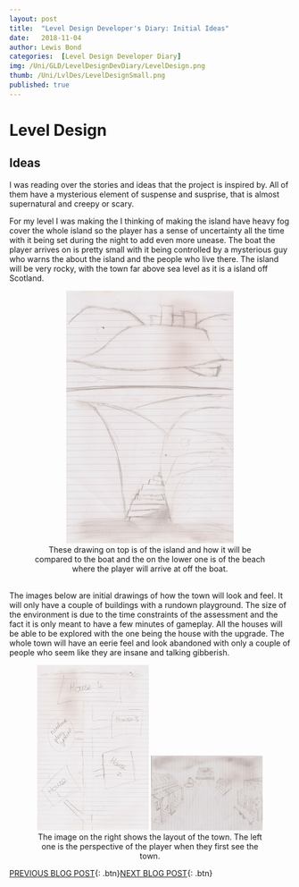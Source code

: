 ```yaml
---
layout: post
title:  "Level Design Developer's Diary: Initial Ideas"
date:   2018-11-04
author: Lewis Bond
categories:  [Level Design Developer Diary]
img: /Uni/GLD/LevelDesignDevDiary/LevelDesign.png
thumb: /Uni/LvlDes/LevelDesignSmall.png
published: true
---
```


<!--more-->

# Level Design

## Ideas

I was reading over the stories and ideas that the project is inspired by. All of them have a mysterious element of suspense and susprise, that is almost supernatural and creepy or scary. 

For my level I was making the I thinking of making the island have heavy fog cover the whole island so the player has a sense of uncertainty all the time with it being set during the night to add even more unease. The boat the player arrives on is pretty small with it being controlled by a mysterious guy who warns the about the island and the people who live there. The island will be very rocky, with the town far above sea level as it is a island off Scotland.
<center>
<figure>
        <a href="/assets/img/blog/Uni/GLD/LevelDesignDevDiary/LDAssIslandandBeachDesigns.jpg"><img src="/assets/img/blog/Uni/GLD/LevelDesignDevDiary/LDAssIslandandBeachDesigns.jpg" width="300"></a>
    <figcaption>These drawing on top is of the island and how it will be compared to the boat and the on the lower one is of the beach where the player will arrive at off the boat.</figcaption>
</figure>
</center>

<br/>
The images below are initial drawings of how the town will look and feel. It will only have a couple of buildings with a rundown playground. The size of the environment is due to the time constraints of the assessment and the fact it is only meant to have a few minutes of gameplay. All the houses will be able to be explored with the one being the house with the upgrade. The whole town will have an eerie feel and look abandoned with only a couple of people who seem like they are insane and talking gibberish.

<center>
	<figure class="half">
	<a href="/assets/img/blog/Uni/GLD/LevelDesignDevDiary/LDAssLayout.jpg"><img src="/assets/img/blog/Uni/GLD/LevelDesignDevDiary/LDAssLayout.jpg" width="200"></a>
		<a href="/assets/img/blog/Uni/GLD/LevelDesignDevDiary/LDAssInitialTownDesign.jpg"><img src="/assets/img/blog/Uni/GLD/LevelDesignDevDiary/LDAssInitialTownDesign.jpg" width="200"></a>
	<figcaption>
		The image on the right shows the layout of the town. The left one is the perspective of the player when they first 	see the town.</figcaption>
</figure>
</center>

[PREVIOUS BLOG POST](https://lbondi7.github.io/level%20design%20developer%20diary/LevDes-dev-diary-1){: .btn}[NEXT BLOG POST](https://lbondi7.github.io/level%20design%20developer%20diary/LevDes-dev-diary-3){: .btn}
